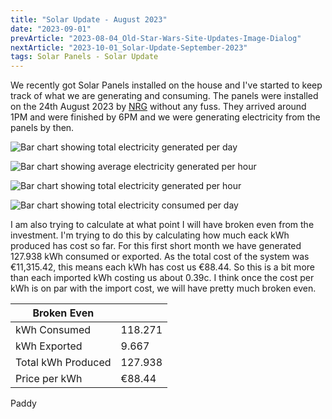 ```yaml
---
title: "Solar Update - August 2023"
date: "2023-09-01"
prevArticle: "2023-08-04_Old-Star-Wars-Site-Updates-Image-Dialog"
nextArticle: "2023-10-01_Solar-Update-September-2023"
tags: Solar Panels - Solar Update
---
```


We recently got Solar Panels installed on the house and I've started to keep track of what we are generating and consuming. The panels were installed on the 24th August 2023 by [NRG](https://nrgpanel.ie/) without any fuss. They arrived around 1PM and were finished by 6PM and we were generating electricity from the panels by then.

![Bar chart showing total electricity generated per day](/images/2023_08_TotalGenerated_PerDay.png)

![Bar chart showing average electricity generated per hour](/images/2023_08_AvgGenerated_PerHour.png)

![Bar chart showing total electricity generated per hour](/images/2023_08_TotalGenerated_PerHour.png)

![Bar chart showing total electricity consumed per day](/images/2023_08_TotalConsumed.png)

I am also trying to calculate at what point I will have broken even from the investment. I'm trying to do this by calculating how much eack kWh produced has cost so far. For this first short month we have generated 127.938 kWh consumed or exported. As the total cost of the system was €11,315.42, this means each kWh has cost us €88.44. So this is a bit more than each imported kWh costing us about 0.39c. I think once the cost per kWh is on par with the import cost, we will have pretty much broken even.

| Broken Even        |         |
| ------------------ | ------- |
| kWh Consumed       | 118.271 |
| kWh Exported       | 9.667   |
| Total kWh Produced | 127.938 |
| Price per kWh      | €88.44  |

Paddy
